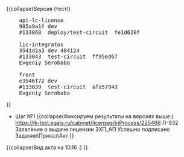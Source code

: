 <!-- #region(collapsed) [NAME] -->
{{collapse(Версия (тест))
<pre>
    api-lc-license
    985a9a1f dev
    #133068  deploy/test-circuit  fe1d620f

    lic-integratos
    3541d2a3 dev 484124
    #133043  test-circuit  ff95ed67 
    Evgeniy Serobaba

    front
    e3546f72 dev
    #133039  test-circuit  afa57943 
    Evgeniy Serobaba
</pre>
}}
<!-- #endregion --> 
<!-- #region(collapsed) [NAME] -->
* Шаг №1
{{collapse(Фиксируем результаты на версиях выше:)
https://lk-test.egais.ru/cabinet/licenses/inProcess/225466
Л-932
Заявление о выдаче лицензии
ЗХП_АП
Успешно подписано Задание\Приказ\Акт
}}
<!-- #endregion --> 

<!-- #region(collapsed) [NAME] -->

{{collapse(Вид акта на 10.16 :)
}}
<!-- #endregion --> 
